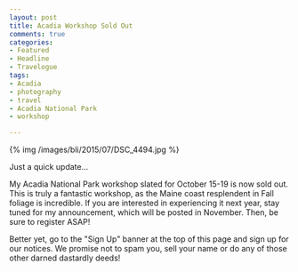 ```yaml
---
layout: post
title: Acadia Workshop Sold Out
comments: true
categories:
- Featured
- Headline
- Travelogue
tags:
- Acadia
- photography
- travel
- Acadia National Park
- workshop

---
```


{% img /images/bli/2015/07/DSC_4494.jpg %}

Just a quick update...

My Acadia National Park workshop slated for October 15-19 is now sold out. This is truly a fantastic workshop, as the Maine coast resplendent in Fall foliage is incredible. If you are interested in experiencing it next year, stay tuned for my announcement, which will be posted in November. Then, be sure to register ASAP!

Better yet, go to the "Sign Up" banner at the top of this page and sign up for our notices. We promise not to spam you, sell your name or do any of those other darned dastardly deeds! 


